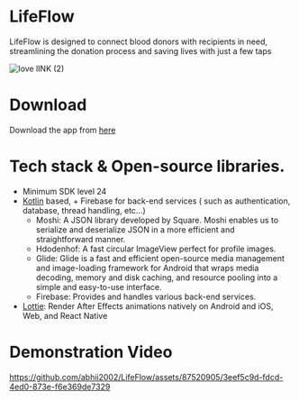 # LifeFlow
LifeFlow is designed to connect blood donors with recipients in need, streamlining the donation process and saving lives with just a few taps

![love lINK (2)](https://github.com/abhii2002/LifeFlow/assets/87520905/c53845fb-3786-4435-8aa9-123959225b44)

 # Download
 Download the app from [here](https://github.com/abhii2002/MarvelBunch/releases/tag/v1.0.0)
 
# Tech stack & Open-source libraries. 
 - Minimum SDK level 24
- [Kotlin](https://kotlinlang.org/) based, + Firebase for back-end services ( such as authentication, database, thread handling, etc...)
  - Moshi: A JSON library developed by Square. Moshi enables us to serialize and deserialize JSON in a more efficient and straightforward manner.
  - Hdodenhof: A fast circular ImageView perfect for profile images. 
  - Glide: Glide is a fast and efficient open-source media management and image-loading framework for Android that wraps media decoding, memory and disk caching, and resource pooling into a simple and easy-to-use interface.
  - Firebase: Provides and handles various back-end services. 
- [Lottie](https://github.com/airbnb/lottie-android): Render After Effects animations natively on Android and iOS, Web, and React Native

#  Demonstration Video 

https://github.com/abhii2002/LifeFlow/assets/87520905/3eef5c9d-fdcd-4ed0-873e-f6e369de7329

